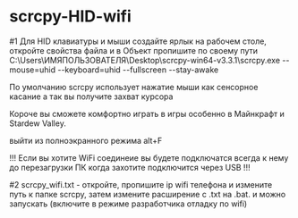 # scrcpy-HID-wifi
#1 Для HID клавиатуры и мыши создайте ярлык на рабочем столе, откройте свойства файла и в Объект пропишите по своему пути C:\Users\ИМЯПОЛЬЗОВАТЕЛЯ\Desktop\scrcpy-win64-v3.3.1\scrcpy.exe --mouse=uhid --keyboard=uhid --fullscreen --stay-awake

 По умолчанию scrcpy использует нажатие мыши как сенсорное касание а так вы получите захват курсора 

Короче вы сможете комфортно играть в игры особенно в Майнкрафт и Stardew Valley.

выйти из полноэкранного режима alt+F


!!! Если вы хотите WiFi соединеие вы будете подключатся всегда к нему до перезагрузки ПК когда захотите подключится через USB !!!

#2 scrcpy_wifi.txt - откройте, пропишите ip wifi телефона и измените путь к папке scrcpy, затем измените расширение с .txt на .bat. и можно запускать (включите в режиме разработчика отладку по wifi)


